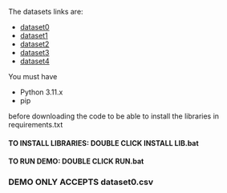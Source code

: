 The datasets links are:
- [dataset0](https://www.kaggle.com/competitions/customer-churn-prediction-2020)
- [dataset1](https://www.kaggle.com/datasets/yeanzc/telco-customer-churn-ibm-dataset)
- [dataset2](https://www.kaggle.com/datasets/barun2104/telecom-churn)
- [dataset3](https://www.kaggle.com/datasets/blastchar/telco-customer-churn)
- [dataset4](https://www.kaggle.com/datasets/divu2001/customer-churn-rate)

You must have 
- Python 3.11.x
- pip

before downloading the code to be able to install the libraries in requirements.txt

#### TO INSTALL LIBRARIES: DOUBLE CLICK INSTALL LIB.bat
#### TO RUN DEMO: DOUBLE CLICK RUN.bat

### DEMO ONLY ACCEPTS dataset0.csv